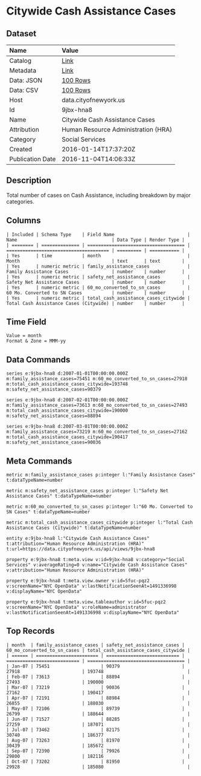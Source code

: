 # Citywide Cash Assistance Cases

## Dataset

| Name | Value |
| :--- | :---- |
| Catalog | [Link](https://catalog.data.gov/dataset/citywide-cash-assistance-cases) |
| Metadata | [Link](https://data.cityofnewyork.us/api/views/9jbx-hna8) |
| Data: JSON | [100 Rows](https://data.cityofnewyork.us/api/views/9jbx-hna8/rows.json?max_rows=100) |
| Data: CSV | [100 Rows](https://data.cityofnewyork.us/api/views/9jbx-hna8/rows.csv?max_rows=100) |
| Host | data.cityofnewyork.us |
| Id | 9jbx-hna8 |
| Name | Citywide Cash Assistance Cases |
| Attribution | Human Resource Administration (HRA) |
| Category | Social Services |
| Created | 2016-01-14T17:37:20Z |
| Publication Date | 2016-11-04T14:06:33Z |

## Description

Total number of cases on Cash Assistance, including breakdown by major categories.

## Columns

```ls
| Included | Schema Type    | Field Name                           | Name                                   | Data Type | Render Type |
| ======== | ============== | ==================================== | ====================================== | ========= | =========== |
| Yes      | time           | month                                | Month                                  | text      | text        |
| Yes      | numeric metric | family_assistance_cases              | Family Assistance Cases                | number    | number      |
| Yes      | numeric metric | safety_net_assistance_cases          | Safety Net Assistance Cases            | number    | number      |
| Yes      | numeric metric | 60_mo_converted_to_sn_cases          | 60 Mo. Converted to SN Cases           | number    | number      |
| Yes      | numeric metric | total_cash_assistance_cases_citywide | Total Cash Assistance Cases (Citywide) | number    | number      |
```

## Time Field

```ls
Value = month
Format & Zone = MMM-yy
```

## Data Commands

```ls
series e:9jbx-hna8 d:2007-01-01T00:00:00.000Z m:family_assistance_cases=75451 m:60_mo_converted_to_sn_cases=27918 m:total_cash_assistance_cases_citywide=193748 m:safety_net_assistance_cases=90379

series e:9jbx-hna8 d:2007-02-01T00:00:00.000Z m:family_assistance_cases=73613 m:60_mo_converted_to_sn_cases=27493 m:total_cash_assistance_cases_citywide=190000 m:safety_net_assistance_cases=88894

series e:9jbx-hna8 d:2007-03-01T00:00:00.000Z m:family_assistance_cases=73219 m:60_mo_converted_to_sn_cases=27162 m:total_cash_assistance_cases_citywide=190417 m:safety_net_assistance_cases=90036
```

## Meta Commands

```ls
metric m:family_assistance_cases p:integer l:"Family Assistance Cases" t:dataTypeName=number

metric m:safety_net_assistance_cases p:integer l:"Safety Net Assistance Cases" t:dataTypeName=number

metric m:60_mo_converted_to_sn_cases p:integer l:"60 Mo. Converted to SN Cases" t:dataTypeName=number

metric m:total_cash_assistance_cases_citywide p:integer l:"Total Cash Assistance Cases (Citywide)" t:dataTypeName=number

entity e:9jbx-hna8 l:"Citywide Cash Assistance Cases" t:attribution="Human Resource Administration (HRA)" t:url=https://data.cityofnewyork.us/api/views/9jbx-hna8

property e:9jbx-hna8 t:meta.view v:id=9jbx-hna8 v:category="Social Services" v:averageRating=0 v:name="Citywide Cash Assistance Cases" v:attribution="Human Resource Administration (HRA)"

property e:9jbx-hna8 t:meta.view.owner v:id=5fuc-pqz2 v:screenName="NYC OpenData" v:lastNotificationSeenAt=1491336998 v:displayName="NYC OpenData"

property e:9jbx-hna8 t:meta.view.tableauthor v:id=5fuc-pqz2 v:screenName="NYC OpenData" v:roleName=administrator v:lastNotificationSeenAt=1491336998 v:displayName="NYC OpenData"
```

## Top Records

```ls
| month  | family_assistance_cases | safety_net_assistance_cases | 60_mo_converted_to_sn_cases | total_cash_assistance_cases_citywide | 
| ====== | ======================= | =========================== | =========================== | ==================================== | 
| Jan-07 | 75451                   | 90379                       | 27918                       | 193748                               | 
| Feb-07 | 73613                   | 88894                       | 27493                       | 190000                               | 
| Mar-07 | 73219                   | 90036                       | 27162                       | 190417                               | 
| Apr-07 | 72191                   | 88984                       | 26855                       | 188030                               | 
| May-07 | 72106                   | 89739                       | 26799                       | 188644                               | 
| Jun-07 | 71527                   | 88285                       | 27259                       | 187071                               | 
| Jul-07 | 73462                   | 82175                       | 30740                       | 186377                               | 
| Aug-07 | 73263                   | 81970                       | 30439                       | 185672                               | 
| Sep-07 | 72390                   | 79926                       | 29800                       | 182116                               | 
| Oct-07 | 73202                   | 81950                       | 29928                       | 185080                               | 
```